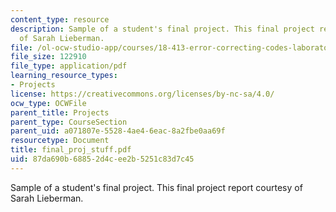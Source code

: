 ```yaml
---
content_type: resource
description: Sample of a student's final project. This final project report courtesy
  of Sarah Lieberman.
file: /ol-ocw-studio-app/courses/18-413-error-correcting-codes-laboratory-spring-2004/87da690b68852d4cee2b5251c83d7c45_final_proj_stuff.pdf
file_size: 122910
file_type: application/pdf
learning_resource_types:
- Projects
license: https://creativecommons.org/licenses/by-nc-sa/4.0/
ocw_type: OCWFile
parent_title: Projects
parent_type: CourseSection
parent_uid: a071807e-5528-4ae4-6eac-8a2fbe0aa69f
resourcetype: Document
title: final_proj_stuff.pdf
uid: 87da690b-6885-2d4c-ee2b-5251c83d7c45
---
```

Sample of a student's final project. This final project report courtesy of Sarah Lieberman.
